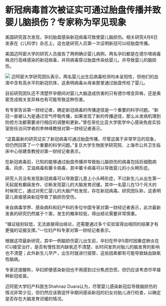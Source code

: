 # 新冠病毒首次被证实可通过胎盘传播并致婴儿脑损伤？专家称为罕见现象

美国研究首次发现，孕妇胎盘感染新冠病毒可致使婴儿脑损伤。相关研究4月6日发表在《儿科学》杂志上。这也是研究人员第一次证明新冠可以经胎盘传播。

美国迈阿密大学的研究人员报告了两例确诊婴儿病例，两名孕妇都是在德尔塔病毒株流行高峰感染的新冠病毒，并将病毒穿过胎盘传染给婴儿，并导致婴儿的脑损伤。

![](https://inews.gtimg.com/newsapp_bt/0/15568452786/1000)
迈阿密大学研究团队表示，两名婴儿出生后病毒检测均未呈阳性，但他们的血液中含有高水平的新冠抗体，这表明病毒从母亲那里通过胎盘传给了婴儿。

目前研究团队还不清楚怀孕期间对婴儿大脑造成伤害的只有德尔塔变异株，还是奥密克戎相关变异株也有可能导致这种伤害。

有专家告诉第一财经记者，确定新冠病毒的传播途径是一个重要的科学问题。“新冠一直被认为是通过空气呼吸传播，如果发现了新的传播途径，那么从发病机理到防控方法都需要进行相应的调整和更新。”曾在哥伦比亚大学医学中心感染免疫实验室担任访问学者的李林峰教授对第一财经记者表示。

“这篇最新的研究证实了新冠病毒可通过胎盘传播，尽管这属于非常罕见的现象，但仍然回答了一个重要的科学问题。”复旦大学生物医学研究院、上海市公共卫生临床中心徐建青教授对第一财经记者表示。

在新冠病毒前，已知的能够通过胎盘传播并导致胎儿脑损伤的病毒包括巨细胞病毒、风疹、艾滋病毒和寨卡病毒，其中寨卡病毒可以导致婴儿的小头畸形症。

研究人员没有发现新冠病毒可以导致婴儿患上小头畸形症，不过新生儿从出生第一天起就有癫痫发作，诊断发现婴儿的大脑发育迟缓。其中一名婴儿在13个月大的时候死亡，通过对死亡婴儿的大脑尸检发现，存在新冠病毒。研究团队称，这表明婴儿直接感染新冠导致了脑损伤受伤。

来自病毒学界、感染病科和妇产科的多位中国专家对第一财经记者表示，此次最新发表的研究仍然属于个案，发生的概率较低，得出结论需要非常慎重。

“循证级别较低，无法直接得出结论，还需要通过多个实验室得出相同的结果才有更强的证据支撑。”一位妇产科专家对第一财经记者表示。

根据这项最新研究，其中一例脑损伤婴儿出生前，孕妇在怀孕5周时因重症肺炎在ICU接受治疗，是否有慢性宫内缺氧还不清楚，长时间发热对胎儿的脑发育的影响也不清楚；此外新生儿早产，出生时就进行插管，这些因素都有可能导致缺血缺氧性脑病。

专家还提醒称，孕妇即便感染新冠也不用感到过分焦虑恐慌，但仍应该考虑尽早接种新冠疫苗。

迈阿密大学妇产科医生Shahnaz
Duara认为，尽管婴儿感染新冠后导致脑损伤的情况非常少见，但仍然应该敦促怀孕期间感染新冠的妇女对胎儿进行检查，以确定是否存在大脑发育迟缓的情况。


